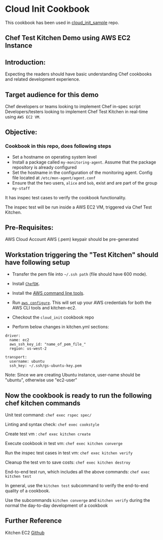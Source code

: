 # Cloud Init Cookbook
This cookbook has been used in [cloud_init_sample](https://github.com/chefgs/cloud_init_sample) repo.

## Chef Test Kitchen Demo using AWS EC2 Instance
## Introduction:
Expecting the readers should have basic understanding Chef cookbooks and related development experience.

## Target audience for this demo
Chef developers or teams looking to implement Chef in-spec script
Developers/testers looking to implement Chef Test Kitchen in real-time using `AWS EC2 VM`.

## Objective:
### Cookbook in this repo, does following steps
- Set a hostname on operating system level
- Install a package called `my-monitoring-agent`. Assume that the package repository is already configured
- Set the hostname in the configuration of the monitoring agent. Config file located at `/etc/mon-agent/agent.conf`
- Ensure that the two users, `alice` and `bob`, exist and are part of the group `my-staff`

It has inspec test cases to verify the cookbook functionality.

The inspec test will be run inside a AWS EC2 VM, triggered via Chef Test Kitchen.

## Pre-Requisites:
AWS Cloud Account
AWS (.pem) keypair should be pre-generated 

## Workstation triggering the "Test Kitchen" should have following setup
- Transfer the pem file into `~/.ssh path` (file should have 600 mode).

- Install [`ChefDK`](https://downloads.chef.io/chefdk/). 

- Install the [AWS command line tools](https://docs.aws.amazon.com/cli/latest/userguide/cli-chap-install.html).

- Run [`aws configure`](https://docs.aws.amazon.com/cli/latest/userguide/cli-chap-configure.html#cli-quick-configuration). This will set up your AWS credentials for both the AWS CLI tools and kitchen-ec2.

- Checkout the `cloud_init` cookbook repo

- Perform below changes in kitchen.yml sections:
```
driver:
  name: ec2
  aws_ssh_key_id: "name_of_pem_file_"
  region: us-west-2

transport:
  username: ubuntu
  ssh_key: ~/.ssh/gs-ubuntu-key.pem
```

Note: Since we are creating Ubuntu instance, user-name should be "ubuntu", otherwise use "ec2-user"

## Now the cookbook is ready to run the following chef kitchen commands
Unit test command: `chef exec rspec spec/`

Linting and syntax check: `chef exec cookstyle`

Create test vm : `chef exec kitchen create`

Execute cookbook in test vm: `chef exec kitchen converge`

Run the inspec test cases in test vm: `chef exec kitchen verify`

Cleanup the test vm to save costs: `chef exec kitchen destroy`

End-to-end test run, which includes all the above commands: `chef exec kitchen test`

In general, use the `kitchen test` subcommand to verify the end-to-end quality of a cookbook.

Use the subcommands `kitchen converge` and `kitchen verify` during the normal the day-to-day development of a cookbook

## Further Reference
Kitchen EC2 [Github](https://github.com/test-kitchen/kitchen-ec2)
